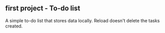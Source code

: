 ## first project - To-do list
A simple to-do list that stores data locally. Reload doesn't delete the tasks created.
